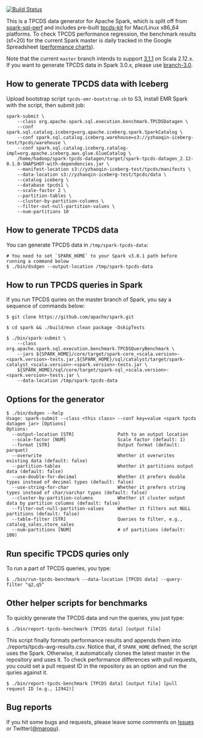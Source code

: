 [![Build Status](https://travis-ci.org/maropu/spark-tpcds-datagen.svg?branch=master)](https://travis-ci.org/maropu/spark-tpcds-datagen)

This is a TPCDS data generator for Apache Spark, which is split off from [spark-sql-perf](https://github.com/databricks/spark-sql-perf)
and includes pre-built [tpcds-kit](https://github.com/davies/tpcds-kit) for Mac/Linux x86_64 platforms.
To check TPCDS performance regression, the benchmark results (sf=20) for the current Spark master
is daily tracked in the Google Spreadsheet ([performance charts](https://docs.google.com/spreadsheets/d/1V8xoKR9ElU-rOXMH84gb5BbLEw0XAPTJY8c8aZeIqus/edit?usp=sharing)).

Note that the current `master` branch intends to support [3.1.1](https://downloads.apache.org/spark/spark-3.1.1) on Scala 2.12.x. If you want to generate TPCDS data in Spark 3.0.x, please use [branch-3.0](https://github.com/maropu/spark-tpcds-datagen/tree/branch-3.0).

## How to generate TPCDS data with Iceberg

Upload bootstrap script `tpcds-emr-bootstrap.sh` to S3, install EMR Spark with the script, then submit job:

```shell
spark-submit \
    --class org.apache.spark.sql.execution.benchmark.TPCDSDatagen \
    --conf spark.sql.catalog.iceberg=org.apache.iceberg.spark.SparkCatalog \
    --conf spark.sql.catalog.iceberg.warehouse=s3://yzhaoqin-iceberg-test/tpcds/warehouse \
    --conf spark.sql.catalog.iceberg.catalog-impl=org.apache.iceberg.aws.glue.GlueCatalog \
    /home/hadoop/spark-tpcds-datagen/target/spark-tpcds-datagen_2.12-0.1.0-SNAPSHOT-with-dependencies.jar \
    --manifest-location s3://yzhaoqin-iceberg-test/tpcds/manifests \
    --data-location s3://yzhaoqin-iceberg-test/tpcds/data \
    --catalog iceberg \
    --database tpcds1 \
    --scale-factor 2 \
    --partition-tables \
    --cluster-by-partition-columns \
    --filter-out-null-partition-values \
    --num-partitions 10
```

## How to generate TPCDS data

You can generate TPCDS data in `/tmp/spark-tpcds-data`:

    # You need to set `SPARK_HOME` to your Spark v3.0.1 path before running a command below
    $ ./bin/dsdgen --output-location /tmp/spark-tpcds-data

## How to run TPCDS queries in Spark

If you run TPCDS quries on the master branch of Spark, you say a sequence of commands below:

    $ git clone https://github.com/apache/spark.git

    $ cd spark && ./build/mvn clean package -DskipTests

    $ ./bin/spark-submit \
        --class org.apache.spark.sql.execution.benchmark.TPCDSQueryBenchmark \
        --jars ${SPARK_HOME}/core/target/spark-core_<scala.version>-<spark.version>-tests.jar,${SPARK_HOME}/sql/catalyst/target/spark-catalyst_<scala.version>-<spark.version>-tests.jar \
        ${SPARK_HOME}/sql/core/target/spark-sql_<scala.version>-<spark.version>-tests.jar \
        --data-location /tmp/spark-tpcds-data

## Options for the generator

    $ ./bin/dsdgen --help
    Usage: spark-submit --class <this class> --conf key=value <spark tpcds datagen jar> [Options]
    Options:
      --output-location [STR]                Path to an output location
      --scale-factor [NUM]                   Scale factor (default: 1)
      --format [STR]                         Output format (default: parquet)
      --overwrite                            Whether it overwrites existing data (default: false)
      --partition-tables                     Whether it partitions output data (default: false)
      --use-double-for-decimal               Whether it prefers double types instead of decimal types (default: false)
      --use-string-for-char                  Whether it prefers string types instead of char/varchar types (default: false)
      --cluster-by-partition-columns         Whether it cluster output data by partition columns (default: false)
      --filter-out-null-partition-values     Whether it filters out NULL partitions (default: false)
      --table-filter [STR]                   Queries to filter, e.g., catalog_sales,store_sales
      --num-partitions [NUM]                 # of partitions (default: 100)

## Run specific TPCDS quries only

To run a part of TPCDS queries, you type:

    $ ./bin/run-tpcds-benchmark --data-location [TPCDS data] --query-filter "q2,q5"

## Other helper scripts for benchmarks

To quickly generate the TPCDS data and run the queries, you just type:

    $ ./bin/report-tpcds-benchmark [TPCDS data] [output file]

This script finally formats performance results and appends them into ./reports/tpcds-avg-results.csv.
Notice that, if `SPARK_HOME` defined, the script uses the Spark.
Otherwise, it automatically clones the latest master in the repository and uses it.
To check performance differences with pull requests, you could set a pull request ID in the repository as an option
and run the quries against it.

    $ ./bin/report-tpcds-benchmark [TPCDS data] [output file] [pull request ID (e.g., 12942)]

## Bug reports

If you hit some bugs and requests, please leave some comments on [Issues](https://github.com/maropu/spark-sql-server/issues)
or Twitter([@maropu](http://twitter.com/#!/maropu)).

